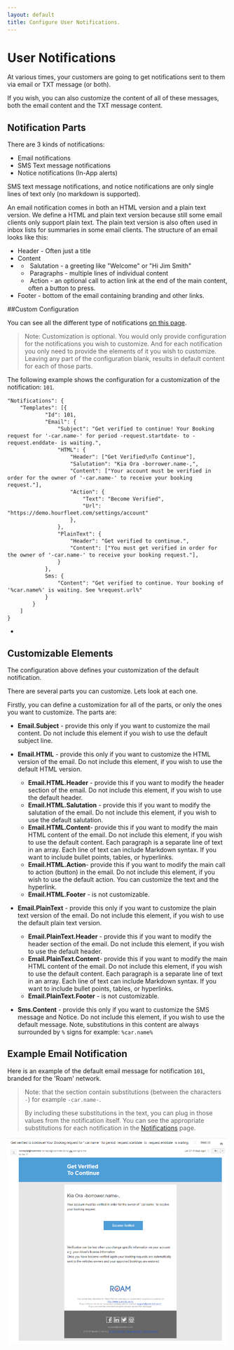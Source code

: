 ```yaml
---
layout: default
title: Configure User Notifications.
---
```

# User Notifications

At various times, your customers are going to get notifications sent to them via email or TXT message (or both). 

If you wish, you can also customize the content of all of these messages, both the email content and the TXT message content. 

## Notification Parts

There are 3 kinds of notifications:

- Email notifications
- SMS Text message notifications
- Notice notifications (In-App alerts)

SMS text message notifications, and notice notifications are only single lines of text only (no markdown is supported).

An email notification comes in both an HTML version and a plain text version. We define a HTML and plain text version because still some email clients only support plain text. The plain text version is also often used in inbox lists for summaries in some email clients. The structure of an email looks like this:

- Header - Often just a title
- Content
- - ​	Salutation - a greeting like "Welcome" or "Hi Jim Smith"
  - ​	Paragraphs - multiple lines of individual content
  - ​	Action - an optional call to action link at the end of the main content, often a button to press.
- Footer - bottom of the email containing branding and other links.

##Custom Configuration

You can see all the different type of notifications [on this page](notifications.html).

> Note: Customization is optional. You would only provide configuration for the notifications you wish to customize. And for each notification you only need to provide the elements of it you wish to customize. Leaving any part of the configuration blank, results in default content for each of those parts. 

The following example shows the configuration for a customization of the notification: `101`. 

~~~
"Notifications": {
    "Templates": [{
            "Id": 101,
            "Email": {
                "Subject": "Get verified to continue! Your Booking request for '-car.name-' for period -request.startdate- to -request.enddate- is waiting.",
                "HTML": {
                    "Header": ["Get Verified\nTo Continue"],
                    "Salutation": "Kia Ora -borrower.name-,",
                    "Content": ["Your account must be verified in order for the owner of '-car.name-' to receive your booking request."],
                    "Action": {
                        "Text": "Become Verified",
                        "Url": "https://demo.hourfleet.com/settings/account"
                    },
                },
                "PlainText": {
                    "Header": "Get verified to continue.",
                    "Content": ["You must get verified in order for the owner of '-car.name-' to receive your booking request."],
                }
            },
            Sms: {
                "Content": "Get verified to continue. Your booking of '%car.name%' is waiting. See %request.url%"
            }
        }
    ]
}
~~~

- 

## Customizable Elements

The configuration above defines your customization of the default notification.

There are several parts you can customize. Lets look at each one.

Firstly, you can define a customization for all of the parts, or only the ones you want to customize. The parts are:

- **Email.Subject** - provide this only if you want to customize the mail content. Do not include this element if you wish to use the default subject line.
- **Email.HTML** -  provide this only if you want to customize the HTML version of the email. Do not include this element, if you wish to use the default HTML version.
  - **Email.HTML.Header** - provide this if you want to modify the header section of the email. Do not include this element, if you wish to use the default header.
  - **Email.HTML.Salutation** - provide this if you want to modify the salutation of the email. Do not include this element, if you wish to use the default salutation.
  - **Email.HTML.Content**- provide this if you want to modify the main HTML content of the email. Do not include this element, if you wish to use the default content. Each paragraph is a separate line of text in an array. Each line of text can include Markdown syntax. If you want to include bullet points, tables, or hyperlinks.
  - **Email.HTML.Action**- provide this if you want to modify the main call to action (button) in the email. Do not include this element, if you wish to use the default action. You can customize the text and the hyperlink.
  - **Email.HTML.Footer** - is not customizable.
- **Email.PlainText** - provide this only if you want to customize the plain text version of the email. Do not include this element, if you wish to use the default plain text version.
  - **Email.PlainText.Header** - provide this if you want to modify the header section of the email. Do not include this element, if you wish to use the default header.
  - **Email.PlainText.Content**- provide this if you want to modify the main HTML content of the email. Do not include this element, if you wish to use the default content. Each paragraph is a separate line of text in an array. Each line of text can include Markdown syntax. If you want to include bullet points, tables, or hyperlinks.
  - **Email.PlainText.Footer** - is not customizable.

- **Sms.Content** - provide this only if you want to customize the SMS message and Notice. Do not include this element, if you wish to use the default message. Note, substitutions in this content are always surrounded by `%` signs for example: `%car.name%`



## Example Email Notification

Here is an example of the default email message for notification `101`, branded for the 'Roam' network.

> Note: that the section contain substitutions (between the characters `-`) for example `-car.name-`. 
>
> By including these substitutions in the text, you can plug in those values from the notification itself. You can see the appropriate substitutions for each notification in the [Notifications](notifications.html) page.

![Email Notification](images/EmailPreviews/requestDrafted_borrower.PNG)
